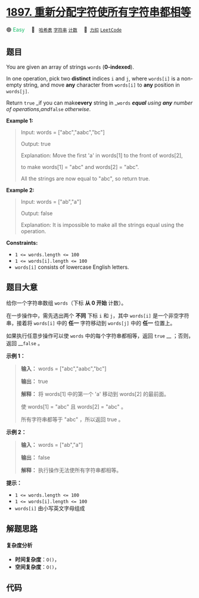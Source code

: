 # [1897. 重新分配字符使所有字符串都相等](https://2xiao.github.io/leetcode-js/problem/1897.html)

🟢 <font color=#15bd66>Easy</font>&emsp; 🔖&ensp; [`哈希表`](/tag/hash-table.md) [`字符串`](/tag/string.md) [`计数`](/tag/counting.md)&emsp; 🔗&ensp;[`力扣`](https://leetcode.cn/problems/redistribute-characters-to-make-all-strings-equal) [`LeetCode`](https://leetcode.com/problems/redistribute-characters-to-make-all-strings-equal)

## 题目

You are given an array of strings `words` (**0-indexed**).

In one operation, pick two **distinct** indices `i` and `j`, where `words[i]`
is a non-empty string, and move **any** character from `words[i]` to **any**
position in `words[j]`.

Return `true` _if you can make**every** string in _`words` _**equal** using
**any** number of operations_,_and_`false` _otherwise_.



**Example 1:**

> Input: words = ["abc","aabc","bc"]
> 
> Output: true
> 
> Explanation: Move the first 'a' in words[1] to the front of words[2],
> 
> to make words[1] = "abc" and words[2] = "abc".
> 
> All the strings are now equal to "abc", so return true.

**Example 2:**

> Input: words = ["ab","a"]
> 
> Output: false
> 
> Explanation: It is impossible to make all the strings equal using the operation.

**Constraints:**

  * `1 <= words.length <= 100`
  * `1 <= words[i].length <= 100`
  * `words[i]` consists of lowercase English letters.


## 题目大意

给你一个字符串数组 `words`（下标 **从 0 开始** 计数）。

在一步操作中，需先选出两个 **不同** 下标 `i` 和 `j`，其中 `words[i]` 是一个非空字符串，接着将 `words[i]` 中的
**任一** 字符移动到 `words[j]` 中的 **任一** 位置上。

如果执行任意步操作可以使 `words` 中的每个字符串都相等，返回 `true` __ ；否则，返回 __`false` 。

**示例 1：**

> 
> 
> 
> 
> 
> **输入：** words = ["abc","aabc","bc"]
> 
> **输出：** true
> 
> **解释：** 将 words[1] 中的第一个 'a' 移动到 words[2] 的最前面。
> 
> 使 words[1] = "abc" 且 words[2] = "abc" 。
> 
> 所有字符串都等于 "abc" ，所以返回 true 。
> 
> 

**示例 2：**

> 
> 
> 
> 
> 
> **输入：** words = ["ab","a"]
> 
> **输出：** false
> 
> **解释：** 执行操作无法使所有字符串都相等。
> 
> 

**提示：**

  * `1 <= words.length <= 100`
  * `1 <= words[i].length <= 100`
  * `words[i]` 由小写英文字母组成


## 解题思路

#### 复杂度分析

- **时间复杂度**：`O()`，
- **空间复杂度**：`O()`，

## 代码

```javascript

```